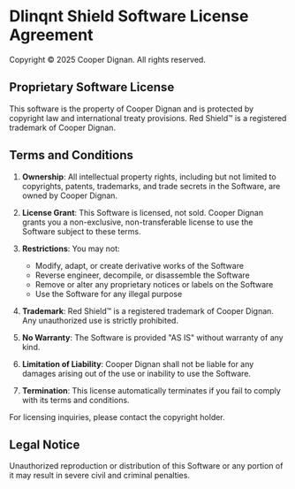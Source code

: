# Dlinqnt Shield Software License Agreement

Copyright © 2025 Cooper Dignan. All rights reserved.

## Proprietary Software License

This software is the property of Cooper Dignan and is protected by copyright law and international treaty provisions. Red Shield™ is a registered trademark of Cooper Dignan.

## Terms and Conditions

1. **Ownership**: All intellectual property rights, including but not limited to copyrights, patents, trademarks, and trade secrets in the Software, are owned by Cooper Dignan.

2. **License Grant**: This Software is licensed, not sold. Cooper Dignan grants you a non-exclusive, non-transferable license to use the Software subject to these terms.

3. **Restrictions**: You may not:
   - Modify, adapt, or create derivative works of the Software
   - Reverse engineer, decompile, or disassemble the Software
   - Remove or alter any proprietary notices or labels on the Software
   - Use the Software for any illegal purpose

4. **Trademark**: Red Shield™ is a registered trademark of Cooper Dignan. Any unauthorized use is strictly prohibited.

5. **No Warranty**: The Software is provided "AS IS" without warranty of any kind.

6. **Limitation of Liability**: Cooper Dignan shall not be liable for any damages arising out of the use or inability to use the Software.

7. **Termination**: This license automatically terminates if you fail to comply with its terms and conditions.

For licensing inquiries, please contact the copyright holder.

## Legal Notice

Unauthorized reproduction or distribution of this Software or any portion of it may result in severe civil and criminal penalties.
